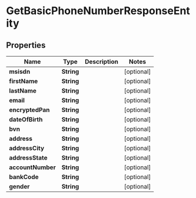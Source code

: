 

# GetBasicPhoneNumberResponseEntity


## Properties

| Name | Type | Description | Notes |
|------------ | ------------- | ------------- | -------------|
|**msisdn** | **String** |  |  [optional] |
|**firstName** | **String** |  |  [optional] |
|**lastName** | **String** |  |  [optional] |
|**email** | **String** |  |  [optional] |
|**encryptedPan** | **String** |  |  [optional] |
|**dateOfBirth** | **String** |  |  [optional] |
|**bvn** | **String** |  |  [optional] |
|**address** | **String** |  |  [optional] |
|**addressCity** | **String** |  |  [optional] |
|**addressState** | **String** |  |  [optional] |
|**accountNumber** | **String** |  |  [optional] |
|**bankCode** | **String** |  |  [optional] |
|**gender** | **String** |  |  [optional] |



